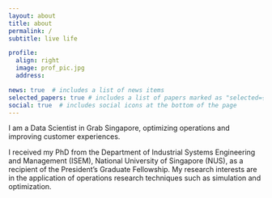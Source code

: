 ```yaml
---
layout: about
title: about
permalink: /
subtitle: live life 

profile:
  align: right
  image: prof_pic.jpg
  address:

news: true  # includes a list of news items
selected_papers: true # includes a list of papers marked as "selected={true}"
social: true  # includes social icons at the bottom of the page
---
```

I am a Data Scientist in Grab Singapore, optimizing operations and improving customer experiences.

I received my PhD from the Department of Industrial Systems Engineering and Management (ISEM), National University of Singapore (NUS), as a recipient of the President’s Graduate Fellowship. My research interests are in the application of operations research techniques such as simulation and optimization.
